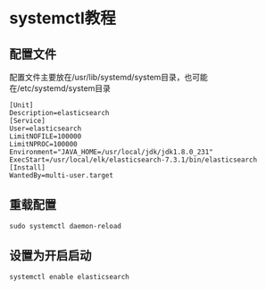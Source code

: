 # systemctl教程

## 配置文件
配置文件主要放在/usr/lib/systemd/system目录，也可能在/etc/systemd/system目录
```
[Unit]
Description=elasticsearch
[Service]
User=elasticsearch
LimitNOFILE=100000
LimitNPROC=100000
Environment="JAVA_HOME=/usr/local/jdk/jdk1.8.0_231"
ExecStart=/usr/local/elk/elasticsearch-7.3.1/bin/elasticsearch
[Install]
WantedBy=multi-user.target
```

## 重载配置
```
sudo systemctl daemon-reload
```

## 设置为开启启动
```
systemctl enable elasticsearch
```